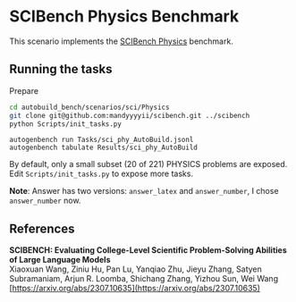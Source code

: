 # SCIBench Physics Benchmark

This scenario implements the [SCIBench Physics](https://github.com/mandyyyyii/scibench/tree/main) benchmark.

## Running the tasks

Prepare
```bash
cd autobuild_bench/scenarios/sci/Physics
git clone git@github.com:mandyyyyii/scibench.git ../scibench
python Scripts/init_tasks.py
```

```
autogenbench run Tasks/sci_phy_AutoBuild.jsonl
autogenbench tabulate Results/sci_phy_AutoBuild
```

By default, only a small subset (20 of 221) PHYSICS problems are exposed. Edit `Scripts/init_tasks.py` to expose more tasks.

**Note**: Answer has two versions: `answer_latex` and `answer_number`, I chose `answer_number` now.

## References
**SCIBENCH: Evaluating College-Level Scientific Problem-Solving Abilities of Large Language Models**<br/>
Xiaoxuan Wang, Ziniu Hu, Pan Lu, Yanqiao Zhu, Jieyu Zhang, Satyen Subramaniam, Arjun R. Loomba, Shichang Zhang, Yizhou Sun, Wei Wang<br/>
[https://arxiv.org/abs/2307.10635](https://arxiv.org/abs/2307.10635)
